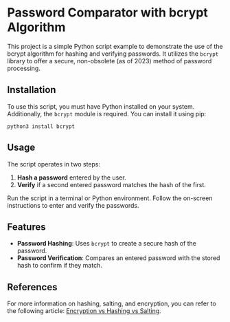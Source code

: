 # Password Comparator with bcrypt Algorithm

This project is a simple Python script example to demonstrate the use of the bcrypt algorithm for hashing and verifying passwords. It utilizes the `bcrypt` library to offer a secure, non-obsolete (as of 2023) method of password processing.

## Installation

To use this script, you must have Python installed on your system. Additionally, the `bcrypt` module is required. You can install it using pip:

`python3 install bcrypt`

## Usage
The script operates in two steps:

1. **Hash a password** entered by the user.
2. **Verify** if a second entered password matches the hash of the first.

Run the script in a terminal or Python environment. Follow the on-screen instructions to enter and verify the passwords.

## Features

- **Password Hashing**: Uses `bcrypt` to create a secure hash of the password.
- **Password Verification**: Compares an entered password with the stored hash to confirm if they match.

## References

For more information on hashing, salting, and encryption, you can refer to the following article: [Encryption vs Hashing vs Salting](https://www.pingidentity.com/fr/resources/blog/post/encryption-vs-hashing-vs-salting.html).
